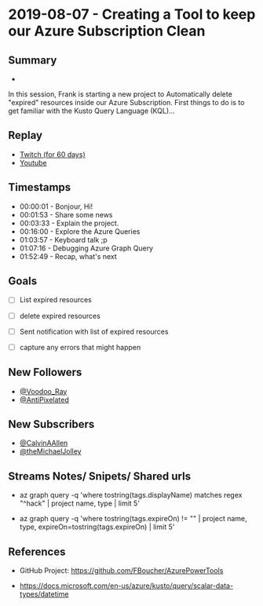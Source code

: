 
# 2019-08-07 - Creating a Tool to keep our Azure Subscription Clean

## Summary
-

In this session, Frank is starting a new project to Automatically delete "expired" resources inside our Azure Subscription. First things to do is to get familiar with the Kusto Query Language (KQL)...

## Replay


- [Twitch (for 60 days)](https://www.twitch.tv/videos/)
- [Youtube](https://youtu.be/V4CJP4pi-28)


## Timestamps


- 00:00:01 - Bonjour, Hi!
- 00:01:53 - Share some news
- 00:03:33 - Explain the project.
- 00:16:00 - Explore the Azure Queries
- 01:03:57 - Keyboard talk ;p
- 01:07:16 - Debugging Azure Graph Query
- 01:52:49 - Recap, what's next


Goals
-----

- [ ] List expired resources
- [ ] delete expired resources
- [ ] Sent notification with list of expired resources
- [ ] capture any errors that might happen



New Followers
-------------

- [@Voodoo_Ray](https://www.twitch.tv/Voodoo_Ray)
- [@AntiPixelated](https://www.twitch.tv/AntiPixelated)


New Subscribers
---------------

- [@CalvinAAllen](https://www.twitch.tv/CalvinAAllen)
- [@theMichaelJolley](https://www.twitch.tv/theMichaelJolley)



Streams Notes/ Snipets/ Shared urls
-----------------------------------

- az graph query -q 'where tostring(tags.displayName) matches regex "^hack" | project name, type | limit 5'

- az graph query -q 'where tostring(tags.expireOn) != "" | project name, type, expireOn=tostring(tags.expireOn) | limit 5'



References
----------

- GitHub Project: https://github.com/FBoucher/AzurePowerTools

- https://docs.microsoft.com/en-us/azure/kusto/query/scalar-data-types/datetime